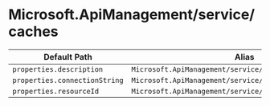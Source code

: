 # Microsoft.ApiManagement/service/caches

| Default Path | Alias |
|---|---|
| `properties.description` | `Microsoft.ApiManagement/service/caches/description` |
| `properties.connectionString` | `Microsoft.ApiManagement/service/caches/connectionString` |
| `properties.resourceId` | `Microsoft.ApiManagement/service/caches/resourceId` |

